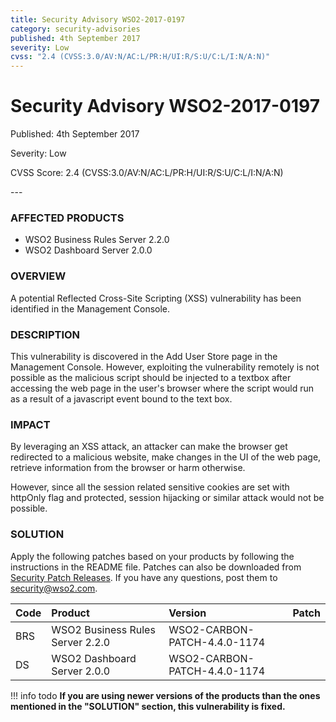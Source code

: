 ```yaml
---
title: Security Advisory WSO2-2017-0197
category: security-advisories
published: 4th September 2017
severity: Low
cvss: "2.4 (CVSS:3.0/AV:N/AC:L/PR:H/UI:R/S:U/C:L/I:N/A:N)"
---
```


# Security Advisory WSO2-2017-0197

<p class="doc-info">Published: 4th September 2017</p>
<p class="doc-info">Severity: Low</p>
<p class="doc-info">CVSS Score: 2.4 (CVSS:3.0/AV:N/AC:L/PR:H/UI:R/S:U/C:L/I:N/A:N)</p>
---

### AFFECTED PRODUCTS
* WSO2 Business Rules Server 2.2.0
* WSO2 Dashboard Server 2.0.0


### OVERVIEW
A potential Reflected Cross-Site Scripting (XSS) vulnerability has been identified in the Management Console.


### DESCRIPTION
This vulnerability is discovered in the Add User Store page in the Management Console. However, exploiting the vulnerability remotely is not possible as the malicious script should be injected to a textbox after accessing the web page in the user's browser where the script would run as a result of a javascript event bound to the text box.


### IMPACT
By leveraging an XSS attack, an attacker can make the browser get redirected to a malicious website, make changes in the UI of the web page, retrieve information from the browser or harm otherwise.

However, since all the session related sensitive cookies are set with httpOnly flag and protected, session hijacking or similar attack would not be possible.


### SOLUTION
Apply the following patches based on your products by following the instructions in the README file. Patches can also be downloaded from [Security Patch Releases](https://wso2.com/security-patch-releases/). If you have any questions, post them to <security@wso2.com>.


| **Code** | **Product**          | **Version** | **Patch**                    |
| :--- | :------ | :------ | :---- |
| BRS | WSO2 Business Rules Server 2.2.0 | WSO2-CARBON-PATCH-4.4.0-1174 |
| DS | WSO2 Dashboard Server 2.0.0 | WSO2-CARBON-PATCH-4.4.0-1174 |


!!! info todo
    **If you are using newer versions of the products than the ones mentioned in the "SOLUTION" section, this vulnerability is fixed.**
